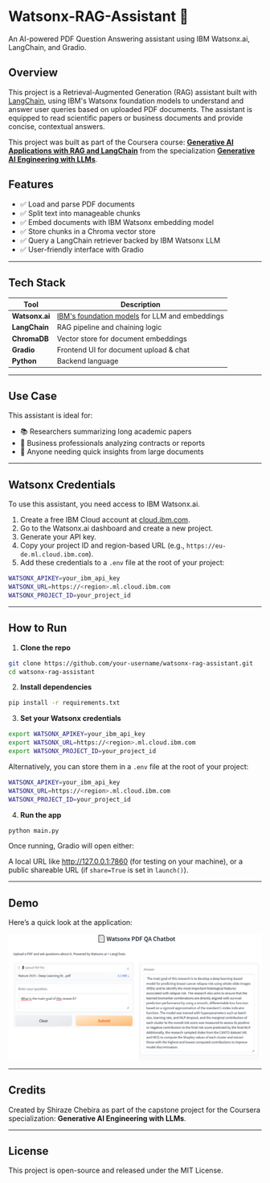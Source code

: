 # Watsonx-RAG-Assistant 📄  
An AI-powered PDF Question Answering assistant using IBM Watsonx.ai, LangChain, and Gradio.

## Overview

This project is a Retrieval-Augmented Generation (RAG) assistant built with [LangChain](https://www.langchain.com/), using IBM's Watsonx foundation models to understand and answer user queries based on uploaded PDF documents. The assistant is equipped to read scientific papers or business documents and provide concise, contextual answers.

This project was built as part of the Coursera course: **[Generative AI Applications with RAG and LangChain](https://www.coursera.org/learn/project-generative-ai-applications-with-rag-and-langchain)** from the specialization **[Generative AI Engineering with LLMs](https://www.coursera.org/specializations/generative-ai-engineering-with-llms)**.


## Features

- ✅ Load and parse PDF documents
- ✅ Split text into manageable chunks
- ✅ Embed documents with IBM Watsonx embedding model
- ✅ Store chunks in a Chroma vector store
- ✅ Query a LangChain retriever backed by IBM Watsonx LLM
- ✅ User-friendly interface with Gradio

---

## Tech Stack

| Tool          | Description                                                                             |
|---------------|-----------------------------------------------------------------------------------------|
| **Watsonx.ai**| [IBM's foundation models](https://www.ibm.com/products/watsonx) for LLM and embeddings  |
| **LangChain** | RAG pipeline and chaining logic                                                         |
| **ChromaDB**  | Vector store for document embeddings                                                    |
| **Gradio**    | Frontend UI for document upload & chat                                                  |
| **Python**    | Backend language                                                                        |

---

## Use Case

This assistant is ideal for:
- 📚 Researchers summarizing long academic papers
- 💼 Business professionals analyzing contracts or reports
- 📄 Anyone needing quick insights from large documents

---

## Watsonx Credentials

To use this assistant, you need access to IBM Watsonx.ai.

1. Create a free IBM Cloud account at [cloud.ibm.com](https://cloud.ibm.com/).
2. Go to the Watsonx.ai dashboard and create a new project.
3. Generate your API key.
4. Copy your project ID and region-based URL (e.g., `https://eu-de.ml.cloud.ibm.com`).
5. Add these credentials to a `.env` file at the root of your project:

```bash
WATSONX_APIKEY=your_ibm_api_key
WATSONX_URL=https://<region>.ml.cloud.ibm.com
WATSONX_PROJECT_ID=your_project_id
```

---

## How to Run

1. **Clone the repo**  

```bash
git clone https://github.com/your-username/watsonx-rag-assistant.git
cd watsonx-rag-assistant
```

2. **Install dependencies**  

```bash
pip install -r requirements.txt
```

3. **Set your Watsonx credentials**  

```bash
export WATSONX_APIKEY=your_ibm_api_key
export WATSONX_URL=https://<region>.ml.cloud.ibm.com
export WATSONX_PROJECT_ID=your_project_id
```
Alternatively, you can store them in a ```.env``` file at the root of your project:

```bash
WATSONX_APIKEY=your_ibm_api_key
WATSONX_URL=https://<region>.ml.cloud.ibm.com
WATSONX_PROJECT_ID=your_project_id
```

4. **Run the app**

```bash
python main.py
```

Once running, Gradio will open either:

A local URL like http://127.0.0.1:7860 (for testing on your machine), or a public shareable URL (if ```share=True``` is set in ```launch()```).

---

## Demo

Here’s a quick look at the application:

[![RAG Assistant Screenshot](./QA_bot.png)](./QA_bot.png)

---

## Credits

Created by Shiraze Chebira as part of the capstone project for the Coursera specialization: 
**Generative AI Engineering with LLMs**.

---

## License
This project is open-source and released under the MIT License.
